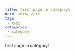 ```yaml
---
title: first page in category1
date: 2018/12/15
tags:
 - tag2
categories:
 - category1
---
```


first page in category1